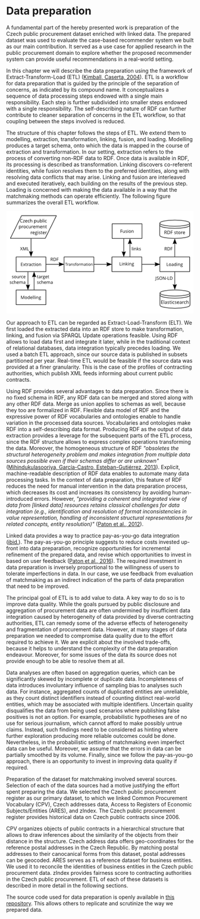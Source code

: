 # Data preparation

A fundamental part of the hereby presented work is preparation of the Czech public procurement dataset enriched with linked data.
The prepared dataset was used to evaluate the case-based recommender system we built as our main contribution. 
It served as a use case for applied research in the public procurement domain to explore whether the proposed recommender system can provide useful recommendations in a real-world setting.

<!-- Characteristics of ETL -->

In this chapter we will describe the data preparation using the framework of Extract-Transform-Load (ETL) ([Kimball, Caserta, 2004](#Kimball2004)).
ETL is a workflow for data preparation that is guided by the principle of the separation of concerns, as indicated by its compound name.
It conceptualizes a sequence of data processing steps endowed with a single main responsibility.
Each step is further subdivided into smaller steps endowed with a single responsibility.
The self-describing nature of RDF can further contribute to cleaner separation of concerns in the ETL workflow, so that coupling between the steps involved is reduced.

The structure of this chapter follows the steps of ETL.
We extend them to modelling, extraction, transformation, linking, fusion, and loading.
Modelling produces a target schema, onto which the data is mapped in the course of extraction and transformation.
In our setting, extraction refers to the process of converting non-RDF data to RDF.
Once data is available in RDF, its processing is described as transformation.
Linking discovers co-referent identities, while fusion resolves them to the preferred identities, along with resolving data conflicts that may arise.
Linking and fusion are interleaved and executed iteratively, each building on the results of the previous step.
Loading is concerned with making the data available in a way that the matchmaking methods can operate efficiently.
The following figure summarizes the overall ETL workflow.

![ETL workflow](img/etl_workflow.png)

Our approach to ETL can be regarded as Extract-Load-Transform (ELT). 
We first loaded the extracted data into an RDF store to make transformation, linking, and fusion via SPARQL Update operations feasible.
Using RDF allows to load data first and integrate it later, while in the traditional context of relational databases, data integration typically precedes loading.
We used a batch ETL approach, since our source data is published in subsets partitioned per year.
Real-time ETL would be feasible if the source data was provided at a finer granularity.
This is the case of the profiles of contracting authorities, which publish XML feeds informing about current public contracts.

<!-- ## Benefits of linked data for data preparation -->

Using RDF provides several advantages to data preparation. 
Since there is no fixed schema in RDF, any RDF data can be merged and stored along with any other RDF data.
Merge as union applies to schemas as well, because they too are formalized in RDF.
Flexible data model of RDF and the expressive power of RDF vocabularies and ontologies enable to handle variation in the processed data sources.
Vocabularies and ontologies make RDF into a self-describing data format.
Producing RDF as the output of data extraction provides a leverage for the subsequent parts of the ETL process, since the RDF structure allows to express complex operations transforming the data.
Moreover, the homogeneous structure of RDF *"obsoletes the structural heterogeneity problem and makes integration from multiple data sources possible even if their schemas differ or are unknown"* ([Mihindukulasooriya, García-Castro, Esteban-Gutiérrez, 2013](#Mihindukulasooriya2013)).
Explicit, machine-readable description of RDF data enables to automate many data processing tasks.
In the context of data preparation, this feature of RDF reduces the need for manual intervention in the data preparation process, which decreases its cost and increases its consistency by avoiding human-introduced errors.
However, *"providing a coherent and integrated view of data from [linked data] resources retains classical challenges for data integration (e.g., identification and resolution of format inconsistencies in value representation, handling of inconsistent structural representations for related concepts, entity resolution)"* ([Paton et al., 2012](#Paton2012)).

Linked data provides a way to practice pay-as-you-go data integration ([ibid.](#Paton2012)).
The pay-as-you-go principle suggests to reduce costs invested up-front into data preparation, recognize opportunities for incremental refinement of the prepared data, and revise which opportunities to invest in based on user feedback ([Paton et al., 2016](#Paton2016)).
The required investment in data preparation is inversely proportional to the willingness of users to tolerate imperfections in data.
In our case, we use feedback from evaluation of matchmaking as an indirect indication of the parts of data preparation that need to be improved.

The principal goal of ETL is to add value to data.
A key way to do so is to improve data quality.
While the goals pursued by public disclosure and aggregation of procurement data are often undermined by insufficient data integration caused by heterogeneity of data provided by diverse contracting authorities, ETL can remedy some of the adverse effects of heterogeneity and fragmentation of procurement data.
However, at many stages of data preparation we needed to compromise data quality due to the effort required to achieve it.
We are explicit about the involved trade-offs, because it helps to understand the complexity of the data preparation endeavour.
Moreover, for some issues of the data its source does not provide enough to be able to resolve them at all.

<!-- Impact on data analyses -->

Data analyses are often based on aggregation queries, which can be significantly skewed by incomplete or duplicate data.
Incompleteness of data introduces involuntary influence of sampling bias to analyses such data.
For instance, aggregated counts of duplicated entities are unreliable, as they count distinct identifiers instead of counting distinct real-world entities, which may be associated with multiple identifiers.
Uncertain quality disqualifies the data from being used scenarios where publishing false positives is not an option.
For example, probabilistic hypotheses are of no use for serious journalism, which cannot afford to make possibly untrue claims.
Instead, such findings need to be considered as hinting where further exploration producing more reliable outcomes could be done.
Nevertheless, in the probabilistic setting of matchmaking even imperfect data can be useful.
Moreover, we assume that the errors in data can be partially smoothed by its volume. 
Finally, since we follow the pay-as-you-go approach, there is an opportunity to invest in improving data quality if required.

<!-- Prepared datasets -->

Preparation of the dataset for matchmaking involved several sources.
Selection of each of the data sources had a motive justifying the effort spent preparing the data.
We selected the Czech public procurement register as our primary dataset, to which we linked Common Procurement Vocabulary (CPV), Czech addresses data, Access to Registers of Economic Subjects/Entities (ARES), and zIndex. 
The Czech public procurement register provides historical data on Czech public contracts since 2006.
<!-- TODO: Add exact dates of the first and last contracts in the source dataset. -->
CPV organizes objects of public contracts in a hierarchical structure that allows to draw inferences about the similarity of the objects from their distance in the structure.
Czech address data offers geo-coordinates for the reference postal addresses in the Czech Republic.
By matching postal addresses to their canocanical forms from this dataset, postal addresses can be geocoded.
ARES serves as a reference dataset for business entities.
We used it to reconcile the identities of business entities in the Czech public procurement data.
zIndex provides fairness score to contracting authorities in the Czech public procurement.
ETL of each of these datasets is described in more detail in the following sections.

<!-- Source code -->

The source code used for data preparation is openly available in [this repository](https://github.com/jindrichmynarz/vvz-to-rdf).
This allows others to replicate and scrutinize the way we prepared data.

<!--
Out-takes:

Linked data employs a materialized data integration.
Unlike virtual integration, materialized integration persists integrated data.
-->
